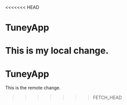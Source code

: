 <<<<<<< HEAD
# TuneyApp

This is my local change.
=======
# TuneyApp

This is the remote change.
>>>>>>> FETCH_HEAD
